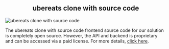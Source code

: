 <h2 style="text-align:center">ubereats clone with source code </h2>

![ubereats clone with source code](https://admin.ninjascode.com/wp-content/uploads/2025/repoImages/tiffanie/ubereats-clone-with-source-code.webp) 

The ubereats clone with source code frontend source code for our solution is completely open source. However, the API and backend is proprietary and can be accessed via a paid license. For more details, <a href="https://enatega.com/?utm_source=github&utm_medium=repo&utm_campaign=tiffanie-ubereats-clone-with-source-code" target="_blank">click here</a>.
